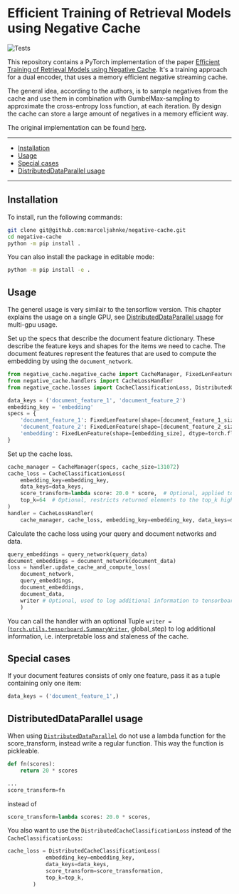 # Efficient Training of Retrieval Models using Negative Cache

![Tests](https://github.com/marceljahnke/negative-cache/actions/workflows/lint-and-test.yml/badge.svg)

This repository contains a PyTorch implementation of the paper [Efficient Training of Retrieval Models using Negative Cache](https://openreview.net/pdf?id=824xC-SgWgU). It's a training approach for a dual encoder, that uses a memory efficient negative streaming cache.

The general idea, according to the authors, is to sample negatives from the cache and use them in combination with GumbelMax-sampling to approximate the cross-entropy loss function, at each iteration. By design the cache can store a large amount of negatives in a memory efficient way.

The original implementation can be found [here](https://github.com/google-research/google-research/tree/master/negative_cache).


---
  - [Installation](#installation)
  - [Usage](#usage)
  - [Special cases](#special-cases)
  - [DistributedDataParallel usage](#distributeddataparallel-usage)
---

## Installation

To install, run the following commands:

```bash
git clone git@github.com:marceljahnke/negative-cache.git
cd negative-cache
python -m pip install .
``` 

You can also install the package in editable mode:

```bash
python -m pip install -e .
```

## Usage

The generel usage is very similair to the tensorflow version. This chapter explains the usage on a single GPU, see [DistributedDataParallel usage](#distributeddataparallel-usage) for multi-gpu usage.

Set up the specs that describe the document feature dictionary. These describe the feature keys and shapes for the items we need to cache. The document features represent the features that are used to compute the embedding by using the `document_network`.

```python
from negative_cache.negative_cache import CacheManager, FixedLenFeature
from negative_cache.handlers import CacheLossHandler
from negative_cache.losses import CacheClassificationLoss, DistributedCacheClassificationLoss
```

```python
data_keys = ('document_feature_1', 'document_feature_2')
embedding_key = 'embedding'
specs = {
    'document_feature_1': FixedLenFeature(shape=[document_feature_1_size], dtype=torch.int32),
    'document_feature_2': FixedLenFeature(shape=[document_feature_2_size], dtype=torch.int32),
    'embedding': FixedLenFeature(shape=[embedding_size], dtype=torch.float32)
}
```

Set up the cache loss.

```python
cache_manager = CacheManager(specs, cache_size=131072)
cache_loss = CacheClassificationLoss(
    embedding_key=embedding_key,
    data_keys=data_keys,
    score_transform=lambda score: 20.0 * score,  # Optional, applied to scores before loss.
    top_k=64  # Optional, restricts returned elements to the top_k highest scores.
)
handler = CacheLossHandler(
    cache_manager, cache_loss, embedding_key=embedding_key, data_keys=data_keys)
```

Calculate the cache loss using your query and document networks and data.

```python
query_embeddings = query_network(query_data)
document_embeddings = document_network(document_data)
loss = handler.update_cache_and_compute_loss(
    document_network, 
    query_embeddings,
    document_embeddings, 
    document_data,
    writer # Optional, used to log additional information to tensorboard.
    )
```

You can call the handler with an optional Tuple `writer = `([`torch.utils.tensorboard.SummaryWriter`](https://pytorch.org/docs/stable/tensorboard.html#torch.utils.tensorboard.writer.SummaryWriter), global_step) to log additional information, i.e. interpretable loss and staleness of the cache.


## Special cases

If your document features consists of only one feature, pass it as a tuple containing only one item:
```python
data_keys = ('document_feature_1',)
```

## DistributedDataParallel usage

When using [`DistributedDataParallel`](https://pytorch.org/docs/stable/generated/torch.nn.parallel.DistributedDataParallel.html#torch.nn.parallel.DistributedDataParallel) do not use a lambda function for the score_transform, instead write a regular function. This way the function is pickleable.

```python
def fn(scores):
    return 20 * scores

...
score_transform=fn
```
instead of

```python
score_transform=lambda scores: 20.0 * scores,
```

You also want to use the `DistributedCacheClassificationLoss` instead of the `CacheClassificationLoss`:

```python
cache_loss = DistributedCacheClassificationLoss(
            embedding_key=embedding_key,
            data_keys=data_keys,
            score_transform=score_transformation,
            top_k=top_k,
        )
```